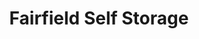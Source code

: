 ---
title: "Fairfield Self Storage"
url: /virginia-beach/fairfield-self-storage-lord-dunmore-drive-9/
shop: storage rental
---